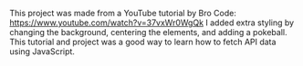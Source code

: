 This project was made from a YouTube tutorial by Bro Code: https://www.youtube.com/watch?v=37vxWr0WgQk
I added extra styling by changing the background, centering the elements, and adding a pokeball.
This tutorial and project was a good way to learn how to fetch API data using JavaScript.
